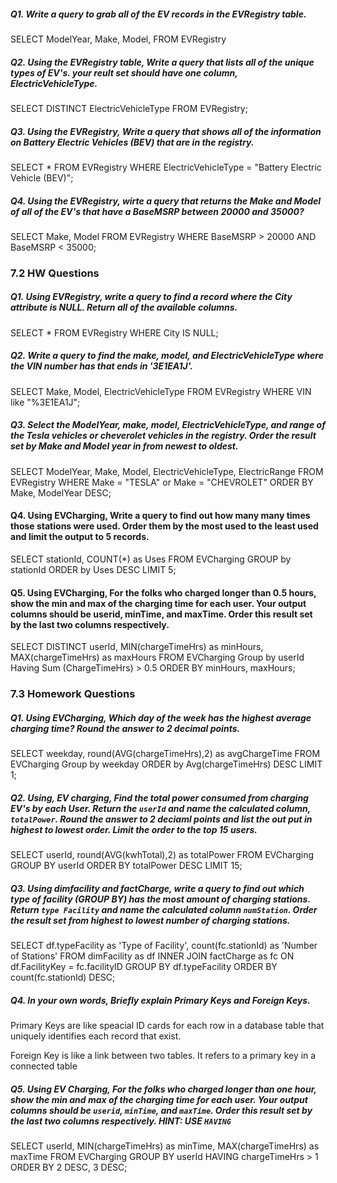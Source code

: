##### Q1. Write a query to grab all of the EV records in the EVRegistry table.

SELECT ModelYear, Make, Model,
FROM EVRegistry 

##### Q2. Using the EVRegistry table, Write a query that lists all of the unique types of EV's. your reult set should have one column, ElectricVehicleType.

SELECT DISTINCT ElectricVehicleType 
FROM EVRegistry;

##### Q3. Using the EVRegistry, Write a query that shows all of the information on Battery Electric Vehicles (BEV) that are in the registry.

SELECT * 
FROM EVRegistry
WHERE ElectricVehicleType = "Battery Electric Vehicle (BEV)";

##### Q4. Using the EVRegistry, wirte a query that returns the Make and Model of all of the EV's that have a BaseMSRP between 20000 and 35000?

SELECT Make, Model
FROM EVRegistry
WHERE BaseMSRP > 20000 AND BaseMSRP < 35000;

### 7.2 HW Questions

##### Q1. Using EVRegistry, write a query to find a record where the City attribute is NULL. Return all of the available columns.

SELECT * 
FROM EVRegistry
WHERE City IS NULL;

##### Q2. Write a query to find the make, model, and ElectricVehicleType where the VIN number has that ends in '3E1EA1J'.

SELECT Make, Model, ElectricVehicleType
FROM EVRegistry
WHERE VIN like "%3E1EA1J";

##### Q3. Select the ModelYear, make, model, ElectricVehicleType, and range of the Tesla vehicles or cheverolet vehicles in the registry. Order the result set by Make and Model year in from newest to oldest.

SELECT ModelYear, Make, Model, ElectricVehicleType, ElectricRange 
FROM EVRegistry
WHERE Make = "TESLA" or  Make = "CHEVROLET"
ORDER BY Make, ModelYear DESC;

#### Q4. Using EVCharging, Write a query to find out how many many times those stations were used. Order them by the most used to the least used and limit the output to 5 records.

SELECT stationId, COUNT(*) as Uses 
FROM EVCharging
GROUP by stationId
ORDER by Uses DESC
LIMIT 5;

#### Q5. Using EVCharging, For the folks who charged longer than 0.5 hours, show the min and max of the charging time for each user. Your output columns should be userid, minTime, and maxTime. Order this result set by the last two columns respectively.

SELECT DISTINCT userId, MIN(chargeTimeHrs) as minHours, MAX(chargeTimeHrs) as maxHours
FROM EVCharging
Group by userId
Having Sum (ChargeTimeHrs) > 0.5
ORDER BY minHours, maxHours;

### 7.3 Homework Questions


##### Q1. Using EVCharging, Which day of the week has the highest average charging time? Round the answer to 2 decimal points.

SELECT weekday, round(AVG(chargeTimeHrs),2) as avgChargeTime 
FROM EVCharging
Group by weekday
ORDER by Avg(chargeTimeHrs) DESC
LIMIT 1;


##### Q2. Using, EV charging, Find the total power consumed from charging EV's by each User. Return the `userId` and name the calculated column, `totalPower`. Round the answer to 2 deciaml points and list the out put in highest to lowest order. Limit the order to the top 15 users.

SELECT userId, round(AVG(kwhTotal),2) as totalPower 
FROM EVCharging
GROUP BY userId
ORDER BY totalPower DESC
LIMIT 15;


##### Q3. Using dimfacility and factCharge, write a query to find out which type of facility (GROUP BY) has the most amount of charging stations. Return `type Facility` and name the calculated column `numStation`. Order the result set from highest to lowest number of charging stations.

SELECT df.typeFacility as 'Type of Facility', count(fc.stationId) as 'Number of Stations'
FROM dimFacility as df
INNER JOIN factCharge as fc
ON df.FacilityKey = fc.facilityID
GROUP BY df.typeFacility
ORDER BY count(fc.stationId) DESC;


##### Q4. In your own words, Briefly explain Primary Keys and Foreign Keys.

Primary Keys are like speacial ID cards for each row in a database table that uniquely identifies each record that exist. 

Foreign Key is like a link between two tables. It refers to a primary key in a connected table


##### Q5. Using EV Charging, For the folks who charged longer than one hour, show the min and max of the charging time for each user. Your output columns should be `userid`, `minTime`, and `maxTime`. Order this result set by the last two columns respectively. HINT: USE `HAVING`

SELECT userId, MIN(chargeTimeHrs) as minTime, MAX(chargeTimeHrs) as maxTime
FROM EVCharging
GROUP BY userId
HAVING chargeTimeHrs > 1
ORDER BY 2 DESC, 3 DESC;

